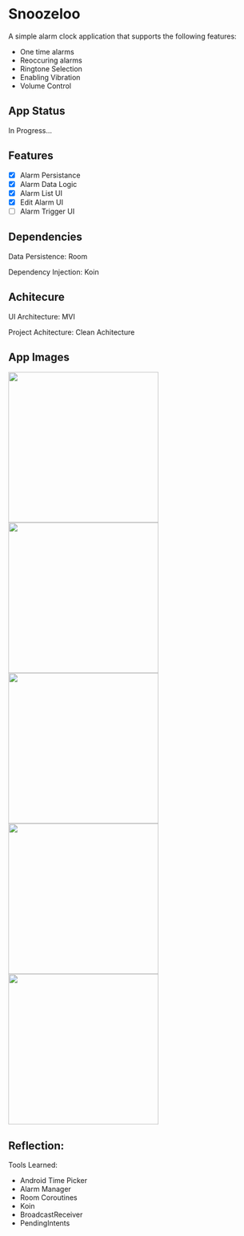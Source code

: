 # Snoozeloo
A simple alarm clock application that supports the following features:
- One time alarms
- Reoccuring alarms
- Ringtone Selection
- Enabling Vibration
- Volume Control 

## App Status
In Progress...

## Features
- [x] Alarm Persistance
- [x] Alarm Data Logic
- [x] Alarm List UI
- [x] Edit Alarm UI
- [ ] Alarm Trigger UI

## Dependencies 
Data Persistence: Room

Dependency Injection: Koin

## Achitecure 
UI Architecture: MVI

Project Achitecture: Clean Achitecture 

## App Images

<img src="https://github.com/user-attachments/assets/4a86ea29-d032-4d92-b6af-058d721ce977" width="300">
<img src="https://github.com/user-attachments/assets/5f6751b4-d11a-43ee-a1e0-d9e28330f0b9" width="300">
<img src="https://github.com/user-attachments/assets/ec44d925-33b1-4f0f-8edf-7287ddd7c2da" width="300">
<img src="https://github.com/user-attachments/assets/7bf78d57-0491-46fb-920b-259844e32bb4" width="300">
<img src="https://github.com/user-attachments/assets/51739f5f-f15d-4264-a4c1-b3f351fede19" width="300">


## Reflection:
Tools Learned: 
- Android Time Picker
- Alarm Manager
- Room Coroutines 
- Koin
- BroadcastReceiver
- PendingIntents

